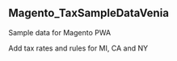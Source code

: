 ## Magento_TaxSampleDataVenia 
Sample data for Magento PWA

Add tax rates and rules for MI, CA and NY
